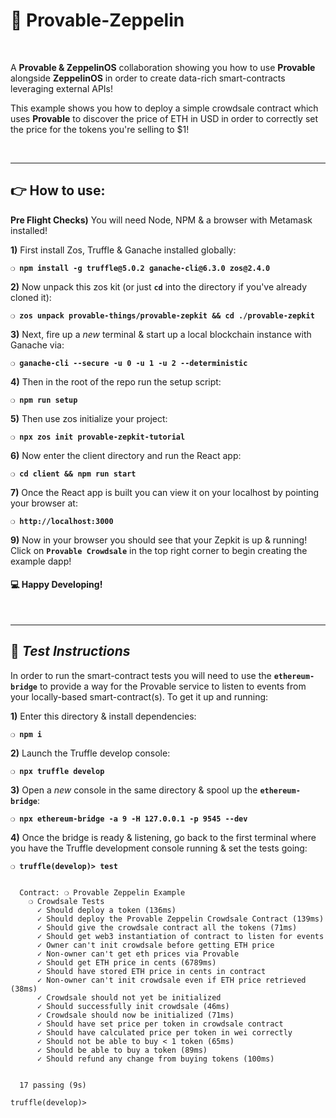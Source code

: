 # :lock_with_ink_pen: Provable-Zeppelin

&nbsp;

A __Provable & ZeppelinOS__ collaboration showing you how to use __Provable__ alongside __ZeppelinOS__ in order to create data-rich smart-contracts leveraging external APIs!

This example shows you how to deploy a simple crowdsale contract which uses __Provable__ to discover the price of ETH in USD in order to correctly set the price for the tokens you're selling to $1!

&nbsp;

***

## :point_right: How to use:

__Pre Flight Checks)__ You will need Node, NPM & a browser with Metamask installed!

__1)__ First install Zos, Truffle & Ganache installed globally:

__`❍ npm install -g truffle@5.0.2 ganache-cli@6.3.0 zos@2.4.0`__

__2)__ Now unpack this zos kit (or just __`cd`__ into the directory if you've already cloned it):

__`❍ zos unpack provable-things/provable-zepkit && cd ./provable-zepkit`__

__3)__ Next, fire up a _new_ terminal & start up a local blockchain instance with Ganache via:

__`❍ ganache-cli --secure -u 0 -u 1 -u 2 --deterministic`__

__4)__ Then in the root of the repo run the setup script:

__`❍ npm run setup`__

__5)__ Then use zos initialize your project:

__`❍ npx zos init provable-zepkit-tutorial`__

__6)__ Now enter the client directory and run the React app:

__`❍ cd client && npm run start`__

__7)__ Once the React app is built you can view it on your localhost by pointing your browser at:

__`❍ http://localhost:3000`__

__9)__ Now in your browser you should see that your Zepkit is up & running! Click on __`Provable Crowdsale`__ in the top right corner to begin creating the example dapp!
<!-- TODO: Mention the need for an infura API key and the .env file! -->

#### :computer: Happy Developing!

&nbsp;

***

## :page_with_curl:  _Test Instructions_

In order to run the smart-contract tests you will need to use the __`ethereum-bridge`__ to provide a way for the Provable service to listen to events from your locally-based smart-contract(s). To get it up and running:

**1)** Enter this directory & install dependencies:

__`❍ npm i`__

**2)** Launch the Truffle develop console:

__`❍ npx truffle develop`__

**3)** Open a _new_ console in the same directory & spool up the __`ethereum-bridge`__:

__`❍ npx ethereum-bridge -a 9 -H 127.0.0.1 -p 9545 --dev`__

**4)** Once the bridge is ready & listening, go back to the first terminal where you have the Truffle development console running & set the tests going:

__`❍ truffle(develop)> test`__

```

  Contract: ❍ Provable Zeppelin Example
    ❍ Crowdsale Tests
      ✓ Should deploy a token (136ms)
      ✓ Should deploy the Provable Zeppelin Crowdsale Contract (139ms)
      ✓ Should give the crowdsale contract all the tokens (71ms)
      ✓ Should get web3 instantiation of contract to listen for events
      ✓ Owner can't init crowdsale before getting ETH price
      ✓ Non-owner can't get eth prices via Provable
      ✓ Should get ETH price in cents (6789ms)
      ✓ Should have stored ETH price in cents in contract
      ✓ Non-owner can't init crowdsale even if ETH price retrieved (38ms)
      ✓ Crowdsale should not yet be initialized
      ✓ Should successfully init crowdsale (46ms)
      ✓ Crowdsale should now be initialized (71ms)
      ✓ Should have set price per token in crowdsale contract
      ✓ Should have calculated price per token in wei correctly
      ✓ Should not be able to buy < 1 token (65ms)
      ✓ Should be able to buy a token (89ms)
      ✓ Should refund any change from buying tokens (100ms)


  17 passing (9s)

truffle(develop)>

```
